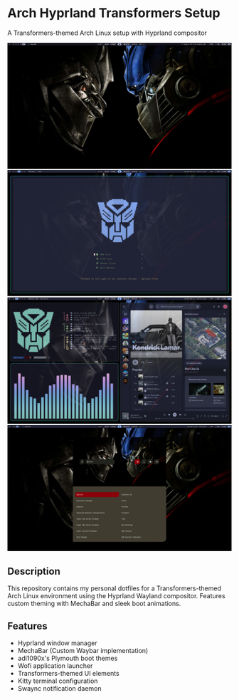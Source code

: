 # Arch Hyprland Transformers Setup

A Transformers-themed Arch Linux setup with Hyprland compositor

![Screenshot](Screenshots/TransformerArch1.png) <!-- Add your screenshot here -->
![Screenshot](Screenshots/TransformerArch2.png)
![Screenshot](Screenshots/TransformerArch3.png)
![Screenshot](Screenshots/TransformerArch4.png)

## Description

This repository contains my personal dotfiles for a Transformers-themed Arch Linux environment using the Hyprland Wayland compositor. Features custom theming with MechaBar and sleek boot animations.

## Features

- Hyprland window manager
- MechaBar (Custom Waybar implementation)
- adi1090x's Plymouth boot themes
- Wofi application launcher
- Transformers-themed UI elements
- Kitty terminal configuration
- Swaync notification daemon
